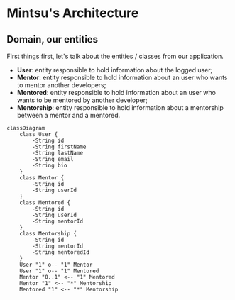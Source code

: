 # Mintsu's Architecture

## Domain, our entities
First things first, let's talk about the entities / classes from our application.

- **User**: entity responsible to hold information about the logged user;
- **Mentor**: entity responsible to hold information about an user who wants to mentor another developers;
- **Mentored**: entity responsible to hold information about an user who wants to be mentored by another developer;
- **Mentorship**: entity responsible to hold information about a mentorship between a mentor and a mentored.

```mermaid
classDiagram
    class User {
        -String id
        -String firstName
        -String lastName
        -String email
        -String bio
    }
    class Mentor {
        -String id
        -String userId
    }
    class Mentored {
        -String id
        -String userId
        -String mentorId
    }
    class Mentorship {
        -String id
        -String mentorId
        -String mentoredId
    }
    User "1" o-- "1" Mentor
    User "1" o-- "1" Mentored
    Mentor "0..1" <-- "1" Mentored
    Mentor "1" <-- "*" Mentorship
    Mentored "1" <-- "*" Mentorship
```